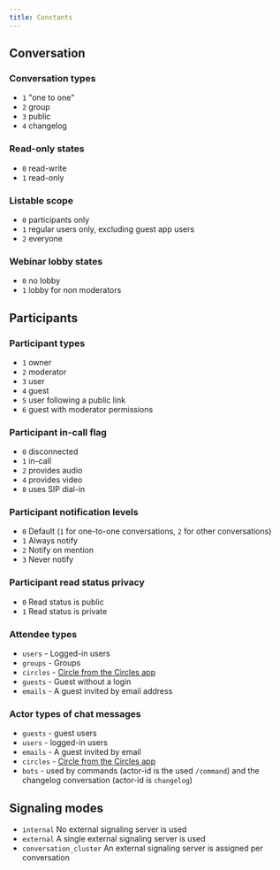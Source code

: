 ```yaml
---
title: Constants
---
```


## Conversation

### Conversation types
* `1` "one to one"
* `2` group
* `3` public
* `4` changelog

### Read-only states
* `0` read-write
* `1` read-only

### Listable scope
* `0` participants only
* `1` regular users only, excluding guest app users
* `2` everyone

### Webinar lobby states
* `0` no lobby
* `1` lobby for non moderators

## Participants

### Participant types
* `1` owner
* `2` moderator
* `3` user
* `4` guest
* `5` user following a public link
* `6` guest with moderator permissions

### Participant in-call flag
* `0` disconnected
* `1` in-call
* `2` provides audio
* `4` provides video
* `8` uses SIP dial-in

### Participant notification levels
* `0` Default (`1` for one-to-one conversations, `2` for other conversations)
* `1` Always notify
* `2` Notify on mention
* `3` Never notify

### Participant read status privacy
* `0` Read status is public
* `1` Read status is private

### Attendee types
* `users` - Logged-in users
* `groups` - Groups
* `circles` - [Circle from the Circles app](https://github.com/nextcloud/circles)
* `guests` - Guest without a login
* `emails` - A guest invited by email address

### Actor types of chat messages
* `guests` - guest users
* `users` - logged-in users
* `emails` - A guest invited by email
* `circles` - [Circle from the Circles app](https://github.com/nextcloud/circles)
* `bots` - used by commands (actor-id is the used `/command`) and the changelog conversation (actor-id is `changelog`)

## Signaling modes
* `internal` No external signaling server is used
* `external` A single external signaling server is used
* `conversation_cluster` An external signaling server is assigned per conversation
